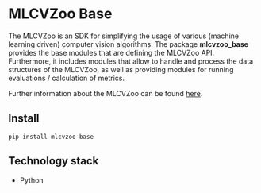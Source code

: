 # MLCVZoo Base

The MLCVZoo is an SDK for simplifying the usage of various (machine learning driven)
computer vision algorithms. The package **mlcvzoo_base** provides the base modules
that are defining the MLCVZoo API. Furthermore, it includes modules that allow to handle
and process the data structures of the MLCVZoo, as well as providing modules for
running evaluations / calculation of metrics.

Further information about the MLCVZoo can be found [here](documentation).

## Install
`
pip install mlcvzoo-base
`

## Technology stack

- Python
